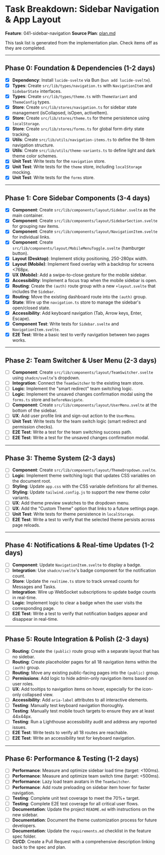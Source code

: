 # Task Breakdown: Sidebar Navigation & App Layout

**Feature**: 041-sidebar-navigation
**Source Plan**: [plan.md](./plan.md)

This task list is generated from the implementation plan. Check items off as they are completed.

---

## Phase 0: Foundation & Dependencies (1-2 days)

- [x] **Dependency**: Install `lucide-svelte` via Bun (`bun add lucide-svelte`).
- [x] **Types**: Create `src/lib/types/navigation.ts` with `NavigationItem` and `SidebarState` interfaces.
- [x] **Types**: Create `src/lib/types/theme.ts` with `ThemeVariant` and `ThemeConfig` types.
- [x] **Store**: Create `src/lib/stores/navigation.ts` for sidebar state management (isCollapsed, isOpen, activeItem).
- [x] **Store**: Create `src/lib/stores/theme.ts` for theme persistence using `localStorage`.
- [x] **Store**: Create `src/lib/stores/forms.ts` for global form dirty state tracking.
- [x] **Utils**: Create `src/lib/utils/navigation-items.ts` to define the 18-item navigation structure.
- [x] **Utils**: Create `src/lib/utils/theme-variants.ts` to define light and dark theme color schemes.
- [x] **Unit Test**: Write tests for the `navigation` store.
- [x] **Unit Test**: Write tests for the `theme` store, including `localStorage` mocking.
- [x] **Unit Test**: Write tests for the `forms` store.

---

## Phase 1: Core Sidebar Components (3-4 days)

- [x] **Component**: Create `src/lib/components/layout/Sidebar.svelte` as the main container.
- [x] **Component**: Create `src/lib/components/layout/SidebarSection.svelte` for grouping nav items.
- [x] **Component**: Create `src/lib/components/layout/NavigationItem.svelte` for individual links.
- [x] **Component**: Create `src/lib/components/layout/MobileMenuToggle.svelte` (hamburger button).
- [x] **Layout (Desktop)**: Implement sticky positioning, 250-280px width.
- [x] **Layout (Mobile)**: Implement fixed overlay with a backdrop for screens <768px.
- [x] **UX (Mobile)**: Add a swipe-to-close gesture for the mobile sidebar.
- [x] **Accessibility**: Implement a focus trap when the mobile sidebar is open.
- [x] **Routing**: Create the `(auth)` route group with a new `+layout.svelte` that includes the `Sidebar`.
- [x] **Routing**: Move the existing dashboard route into the `(auth)` group.
- [x] **State**: Wire up the `navigation.ts` store to manage the sidebar's open/closed state.
- [x] **Accessibility**: Add keyboard navigation (Tab, Arrow keys, Enter, Escape).
- [x] **Component Test**: Write tests for `Sidebar.svelte` and `NavigationItem.svelte`.
- [x] **E2E Test**: Write a basic test to verify navigation between two pages works.

---

## Phase 2: Team Switcher & User Menu (2-3 days)

- [ ] **Component**: Create `src/lib/components/layout/TeamSwitcher.svelte` using `shadcn/svelte`'s dropdown.
- [ ] **Integration**: Connect the `TeamSwitcher` to the existing team store.
- [ ] **Logic**: Implement the "smart redirect" team switching logic.
- [ ] **Logic**: Implement the unsaved changes confirmation modal using the `forms.ts` store and `beforeNavigate`.
- [ ] **Component**: Create `src/lib/components/layout/UserMenu.svelte` at the bottom of the sidebar.
- [ ] **UX**: Add user profile link and sign-out action to the `UserMenu`.
- [ ] **Unit Test**: Write tests for the team switch logic (smart redirect and permission checks).
- [ ] **E2E Test**: Write a test for the team switching success path.
- [ ] **E2E Test**: Write a test for the unsaved changes confirmation modal.

---

## Phase 3: Theme System (2-3 days)

- [ ] **Component**: Create `src/lib/components/layout/ThemeDropdown.svelte`.
- [ ] **Logic**: Implement theme switching logic that updates CSS variables on the document root.
- [ ] **Styling**: Update `app.css` with the CSS variable definitions for all themes.
- [ ] **Styling**: Update `tailwind.config.js` to support the new theme color variants.
- [ ] **UX**: Add theme preview swatches to the dropdown menu.
- [ ] **UX**: Add the "Custom Theme" option that links to a future settings page.
- [ ] **Unit Test**: Write tests for theme persistence in `localStorage`.
- [ ] **E2E Test**: Write a test to verify that the selected theme persists across page reloads.

---

## Phase 4: Notifications & Real-time Updates (1-2 days)

- [ ] **Component**: Update `NavigationItem.svelte` to display a badge.
- [ ] **Integration**: Use `shadcn/svelte`'s badge component for the notification count.
- [ ] **Store**: Update the `realtime.ts` store to track unread counts for Messages and Tasks.
- [ ] **Integration**: Wire up WebSocket subscriptions to update badge counts in real-time.
- [ ] **Logic**: Implement logic to clear a badge when the user visits the corresponding page.
- [ ] **E2E Test**: Write a test to verify that notification badges appear and disappear in real-time.

---

## Phase 5: Route Integration & Polish (2-3 days)

- [ ] **Routing**: Create the `(public)` route group with a separate layout that has no sidebar.
- [ ] **Routing**: Create placeholder pages for all 18 navigation items within the `(auth)` group.
- [ ] **Routing**: Move any existing public-facing pages into the `(public)` group.
- [ ] **Permissions**: Add logic to hide admin-only navigation items based on user roles.
- [ ] **UX**: Add tooltips to navigation items on hover, especially for the icon-only collapsed view.
- [ ] **Accessibility**: Add `aria-label` attributes to all interactive elements.
- [ ] **Testing**: Manually test keyboard navigation thoroughly.
- [ ] **Testing**: Manually test mobile touch targets to ensure they are at least 44x44px.
- [ ] **Testing**: Run a Lighthouse accessibility audit and address any reported issues.
- [ ] **E2E Test**: Write tests to verify all 18 routes are reachable.
- [ ] **E2E Test**: Write an accessibility test for keyboard navigation.

---

## Phase 6: Performance & Testing (1-2 days)

- [ ] **Performance**: Measure and optimize sidebar load time (target: <100ms).
- [ ] **Performance**: Measure and optimize team switch time (target: <500ms).
- [ ] **Performance**: Lazy load team avatars in the `TeamSwitcher`.
- [ ] **Performance**: Add route preloading on sidebar item hover for faster navigation.
- [ ] **Testing**: Complete unit test coverage to meet the 70%+ target.
- [ ] **Testing**: Complete E2E test coverage for all critical user flows.
- [ ] **Documentation**: Update the project `README.md` with instructions on the new sidebar.
- [ ] **Documentation**: Document the theme customization process for future developers.
- [ ] **Documentation**: Update the `requirements.md` checklist in the feature spec folder.
- [ ] **CI/CD**: Create a Pull Request with a comprehensive description linking back to the spec and plan.
